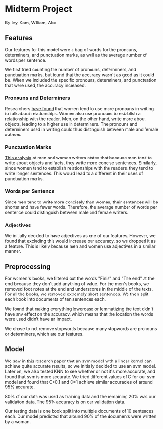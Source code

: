 # Midterm Project
By Ivy, Kam, William, Alex

## Features
Our features for this model were a bag of words for the pronouns, determiners, and punctuation marks, as well as the average number of words per sentence.

We first tried counting the number of pronouns, determiners, and punctuation marks, but found that the accuracy wasn't as good as it could be. When we included the specific pronouns, determiners, and punctuation that were used, the accuracy increased.

### Pronouns and Determiners
Researchers [have found](https://www.nature.com/articles/news030714-13) that women tend to use more pronouns in writing to talk about relationships. Women also use pronouns to establish a relationship with the reader. Men, on the other hand, write more about objects, leading to a higher use in determiners. The pronouns and determiners used in writing could thus distinguish between male and female authors.

### Punctuation Marks
[This analysis](https://www.textbroker.co.uk/the-gender-gap-do-men-and-women-write-differently) of men and women writers states that because men tend to write about objects and facts, they write more concise sentences. Similarly, since women tend to establish relationships with the readers, they tend to write longer sentences. This would lead to a different in their uses of punctuation marks.

### Words per Sentence
Since men tend to write more concisely than women, their sentences will be shorter and have fewer words. Therefore, the average number of words per sentence could distinguish between male and female writers.

### Adjectives
We initially decided to have adjectives as one of our features. However, we found that excluding this would increase our accuracy, so we dropped it as a feature. This is likely because men and women use adjectives in a similar manner.

## Preprocessing
For women's books, we filtered out the words "Finis" and "The end" at the end because they don't add anything of value. For the men's books, we removed foot notes at the end and underscores in the middle of the texts. For all the books, we removed extremely short sentences. We then split each book into documents of ten sentences each. 

We found that making everything lowercase or lemmatizing the text didn't have any effect on the accuracy, which means that the location the words were used didn't have an impact.

We chose to not remove stopwords because many stopwords are pronouns or determiners, which are our features.


## Model
We saw in [this](https://dl.acm.org/doi/10.1145/3389189.3397992) research paper that an svm model with a linear kernel can achieve quite accurate results, so we initially decided to use an svm model. Later on, we also tested KNN to see whether or not it's more accurate, and found that svm is more accurate. We tried different values of C for our svm model and found that C=0.1 and C=1 achieve similar accuracies of around 95% accurate.

80% of our data was used as training data and the remaining 20% was our validation data. The 95% accuracy is on our validation data. 

Our testing data is one book split into multiple documents of 10 sentences each. Our model predicted that around 90% of the documents were written by a woman.
